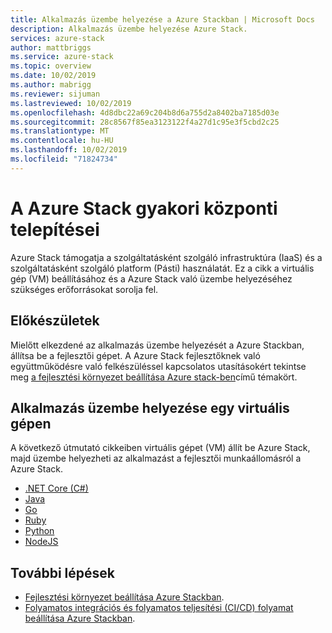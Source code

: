 ```yaml
---
title: Alkalmazás üzembe helyezése a Azure Stackban | Microsoft Docs
description: Alkalmazás üzembe helyezése Azure Stack.
services: azure-stack
author: mattbriggs
ms.service: azure-stack
ms.topic: overview
ms.date: 10/02/2019
ms.author: mabrigg
ms.reviewer: sijuman
ms.lastreviewed: 10/02/2019
ms.openlocfilehash: 4d8dbc22a69c204b8d6a755d2a8402ba7185d03e
ms.sourcegitcommit: 28c8567f85ea3123122f4a27d1c95e3f5cbd2c25
ms.translationtype: MT
ms.contentlocale: hu-HU
ms.lasthandoff: 10/02/2019
ms.locfileid: "71824734"
---
```

# <a name="common-deployments-for-azure-stack"></a>A Azure Stack gyakori központi telepítései

Azure Stack támogatja a szolgáltatásként szolgáló infrastruktúra (IaaS) és a szolgáltatásként szolgáló platform (Pásti) használatát. Ez a cikk a virtuális gép (VM) beállításához és a Azure Stack való üzembe helyezéséhez szükséges erőforrásokat sorolja fel.

## <a name="before-you-begin"></a>Előkészületek

Mielőtt elkezdené az alkalmazás üzembe helyezését a Azure Stackban, állítsa be a fejlesztői gépet. A Azure Stack fejlesztőknek való együttműködésre való felkészüléssel kapcsolatos utasításokért tekintse meg [a fejlesztési környezet beállítása Azure stack-ben](azure-stack-dev-start.md)című témakört.

## <a name="deploy-an-app-to-a-vm"></a>Alkalmazás üzembe helyezése egy virtuális gépen

A következő útmutató cikkeiben virtuális gépet (VM) állít be Azure Stack, majd üzembe helyezheti az alkalmazást a fejlesztői munkaállomásról a Azure Stack.

- [.NET Core (C#)](azure-stack-dev-start-howto-vm-dotnet.md)
- [Java](azure-stack-dev-start-howto-vm-java.md)
- [Go](azure-stack-dev-start-howto-vm-go.md)
- [Ruby](azure-stack-dev-start-howto-vm-ruby.md)
- [Python](azure-stack-dev-start-howto-vm-python.md)
- [NodeJS](azure-stack-dev-start-howto-vm-nodejs.md)

## <a name="next-steps"></a>További lépések

- [Fejlesztési környezet beállítása Azure Stackban](azure-stack-dev-start.md).
- [Folyamatos integrációs és folyamatos teljesítési (CI/CD) folyamat beállítása Azure Stackban](azure-stack-solution-pipeline.md).
